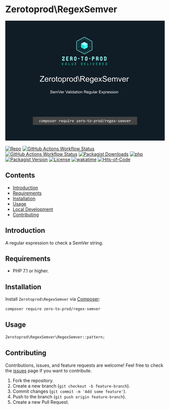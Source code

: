 # Zerotoprod\RegexSemver

![](art/logo.png)

[![Repo](https://img.shields.io/badge/github-gray?logo=github)](https://github.com/zero-to-prod/regex-semver)
[![GitHub Actions Workflow Status](https://img.shields.io/github/actions/workflow/status/zero-to-prod/regex-semver/test.yml?label=test)](https://github.com/zero-to-prod/regex-semver/actions)
[![GitHub Actions Workflow Status](https://img.shields.io/github/actions/workflow/status/zero-to-prod/regex-semver/backwards_compatibility.yml?label=backwards_compatibility)](https://github.com/zero-to-prod/regex-semver/actions)
[![Packagist Downloads](https://img.shields.io/packagist/dt/zero-to-prod/regex-semver?color=blue)](https://packagist.org/packages/zero-to-prod/regex-semver/stats)
[![php](https://img.shields.io/packagist/php-v/zero-to-prod/regex-semver.svg?color=purple)](https://packagist.org/packages/zero-to-prod/regex-semver/stats)
[![Packagist Version](https://img.shields.io/packagist/v/zero-to-prod/regex-semver?color=f28d1a)](https://packagist.org/packages/zero-to-prod/regex-semver)
[![License](https://img.shields.io/packagist/l/zero-to-prod/regex-semver?color=pink)](https://github.com/zero-to-prod/regex-semver/blob/main/LICENSE.md)
[![wakatime](https://wakatime.com/badge/github/zero-to-prod/regex-semver.svg)](https://wakatime.com/badge/github/zero-to-prod/regex-semver)
[![Hits-of-Code](https://hitsofcode.com/github/zero-to-prod/regex-semver?branch=main)](https://hitsofcode.com/github/zero-to-prod/regex-semver/view?branch=main)

## Contents

- [Introduction](#introduction)
- [Requirements](#requirements)
- [Installation](#installation)
- [Usage](#usage)
- [Local Development](./LOCAL_DEVELOPMENT.md)
- [Contributing](#contributing)

## Introduction

A regular expression to check a SemVer string.

## Requirements

- PHP 7.1 or higher.

## Installation

Install `Zerotoprod\RegexSemver` via [Composer](https://getcomposer.org/):

```bash
composer require zero-to-prod/regex-semver
```

## Usage

```php
Zerotoprod\RegexSemver\RegexSemver::pattern;
```

## Contributing

Contributions, issues, and feature requests are welcome!
Feel free to check the [issues](https://github.com/zero-to-prod/regex-semver/issues) page if you want to contribute.

1. Fork the repository.
2. Create a new branch (`git checkout -b feature-branch`).
3. Commit changes (`git commit -m 'Add some feature'`).
4. Push to the branch (`git push origin feature-branch`).
5. Create a new Pull Request.
